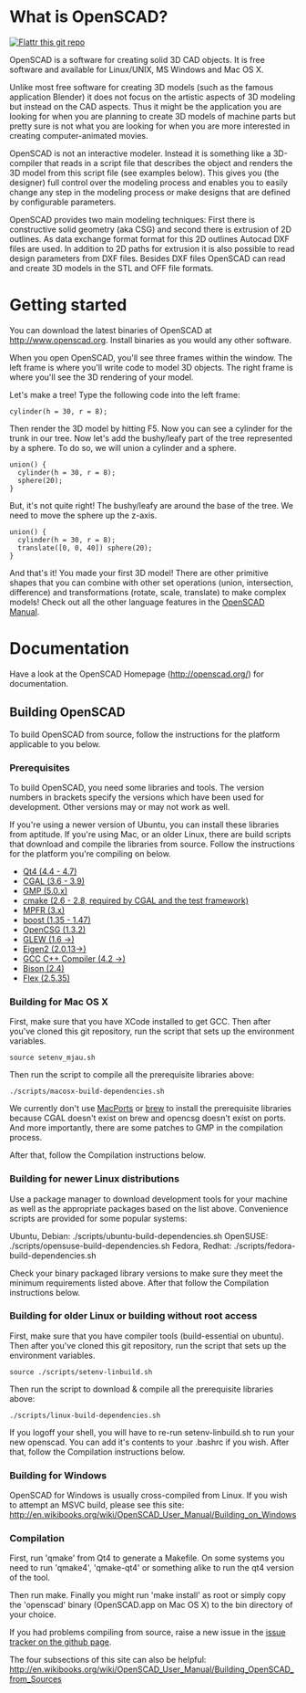 # What is OpenSCAD?
[![Flattr this git repo](http://api.flattr.com/button/flattr-badge-large.png)](https://flattr.com/submit/auto?user_id=openscad&url=http://openscad.org&title=OpenSCAD&language=&tags=github&category=software)

OpenSCAD is a software for creating solid 3D CAD objects. It is free software
and available for Linux/UNIX, MS Windows and Mac OS X.

Unlike most free software for creating 3D models (such as the famous
application Blender) it does not focus on the artistic aspects of 3D modeling
but instead on the CAD aspects. Thus it might be the application you are
looking for when you are planning to create 3D models of machine parts but
pretty sure is not what you are looking for when you are more interested in
creating computer-animated movies.

OpenSCAD is not an interactive modeler. Instead it is something like a
3D-compiler that reads in a script file that describes the object and renders
the 3D model from this script file (see examples below). This gives you (the
designer) full control over the modeling process and enables you to easily
change any step in the modeling process or make designs that are defined by
configurable parameters.

OpenSCAD provides two main modeling techniques: First there is constructive
solid geometry (aka CSG) and second there is extrusion of 2D outlines. As data
exchange format format for this 2D outlines Autocad DXF files are used. In
addition to 2D paths for extrusion it is also possible to read design parameters
from DXF files. Besides DXF files OpenSCAD can read and create 3D models in the
STL and OFF file formats.

# Getting started

You can download the latest binaries of OpenSCAD at
<http://www.openscad.org>. Install binaries as you would any other
software.

When you open OpenSCAD, you'll see three frames within the window. The
left frame is where you'll write code to model 3D objects. The right
frame is where you'll see the 3D rendering of your model.

Let's make a tree! Type the following code into the left frame:

    cylinder(h = 30, r = 8);

Then render the 3D model by hitting F5. Now you can see a cylinder for
the trunk in our tree. Now let's add the bushy/leafy part of the tree
represented by a sphere. To do so, we will union a cylinder and a
sphere.

    union() {
      cylinder(h = 30, r = 8);
      sphere(20);
    }

But, it's not quite right! The bushy/leafy are around the base of the
tree. We need to move the sphere up the z-axis.

    union() {
      cylinder(h = 30, r = 8);
      translate([0, 0, 40]) sphere(20);
    }

And that's it! You made your first 3D model! There are other primitive
shapes that you can combine with other set operations (union,
intersection, difference) and transformations (rotate, scale,
translate) to make complex models! Check out all the other language
features in the [OpenSCAD
Manual](https://en.wikibooks.org/wiki/OpenSCAD_User_Manual).

# Documentation

Have a look at the OpenSCAD Homepage (http://openscad.org/) for documentation.

## Building OpenSCAD

To build OpenSCAD from source, follow the instructions for the
platform applicable to you below.

### Prerequisites

To build OpenSCAD, you need some libraries and tools. The version
numbers in brackets specify the versions which have been used for
development. Other versions may or may not work as well.

If you're using a newer version of Ubuntu, you can install these 
libraries from aptitude. If you're using Mac, or an older Linux, there 
are build scripts that download and compile the libraries from source. 
Follow the instructions for the platform you're compiling on below.

* [Qt4 (4.4 - 4.7)](http://www.qt.nokia.com/)
* [CGAL (3.6 - 3.9)](http://www.cgal.org/)
 * [GMP (5.0.x)](http://www.gmplib.org/)
 * [cmake (2.6 - 2.8, required by CGAL and the test framework)](http://www.cmake.org/)
 * [MPFR (3.x)](http://www.mpfr.org/)
 * [boost (1.35 - 1.47)](http://www.boost.org/)
* [OpenCSG (1.3.2)](http://www.opencsg.org/)
* [GLEW (1.6 ->)](http://glew.sourceforge.net/)
* [Eigen2 (2.0.13->)](http://eigen.tuxfamily.org/)
* [GCC C++ Compiler (4.2 ->)](http://gcc.gnu.org/)
* [Bison (2.4)](http://www.gnu.org/software/bison/)
* [Flex (2.5.35)](http://flex.sourceforge.net/)

### Building for Mac OS X

First, make sure that you have XCode installed to get GCC. Then after
you've cloned this git repository, run the script that sets up the
environment variables.

    source setenv_mjau.sh

Then run the script to compile all the prerequisite libraries above:

    ./scripts/macosx-build-dependencies.sh

We currently don't use [MacPorts](http://www.macports.org) or
[brew](http://mxcl.github.com/homebrew/) to install the prerequisite
libraries because CGAL doesn't exist on brew and opencsg doesn't exist
on ports. And more importantly, there are some patches to GMP in the
compilation process.

After that, follow the Compilation instructions below.

### Building for newer Linux distributions

Use a package manager to download development tools for your machine as 
well as the appropriate packages based on the list above. Convenience 
scripts are provided for some popular systems:

Ubuntu, Debian:    ./scripts/ubuntu-build-dependencies.sh
OpenSUSE:          ./scripts/opensuse-build-dependencies.sh
Fedora, Redhat:    ./scripts/fedora-build-dependencies.sh

Check your binary packaged library versions to make sure they meet the 
minimum requirements listed above. After that follow the Compilation 
instructions below.

### Building for older Linux or building without root access

First, make sure that you have compiler tools (build-essential on ubuntu).
Then after you've cloned this git repository, run the script that sets up the
environment variables.

    source ./scripts/setenv-linbuild.sh

Then run the script to download & compile all the prerequisite libraries above:

    ./scripts/linux-build-dependencies.sh

If you logoff your shell, you will have to re-run setenv-linbuild.sh to run
your new openscad. You can add it's contents to your .bashrc if you wish. 
After that, follow the Compilation instructions below.

### Building for Windows

OpenSCAD for Windows is usually cross-compiled from Linux. If you wish to
attempt an MSVC build, please see this site:
http://en.wikibooks.org/wiki/OpenSCAD_User_Manual/Building_on_Windows

### Compilation

First, run 'qmake' from Qt4 to generate a Makefile. On some systems you need to
run 'qmake4', 'qmake-qt4' or something alike to run the qt4 version of the tool.

Then run make. Finally you might run 'make install' as root or simply copy the
'openscad' binary (OpenSCAD.app on Mac OS X) to the bin directory of your choice.

If you had problems compiling from source, raise a new issue in the
[issue tracker on the github page](https://github.com/openscad/openscad/issues).

The four subsections of this site can also be helpful:
http://en.wikibooks.org/wiki/OpenSCAD_User_Manual/Building_OpenSCAD_from_Sources
